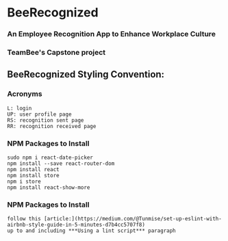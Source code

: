 # BeeRecognized
### An Employee Recognition App to Enhance Workplace Culture
### TeamBee's Capstone project


## BeeRecognized Styling Convention:

### Acronyms

```
L: login
UP: user profile page
RS: recognition sent page
RR: recognition received page
```

### NPM Packages to Install 
    sudo npm i react-date-picker
    npm install --save react-router-dom
    npm install react
    npm install store
    npm i store
    npm install react-show-more
    
### NPM Packages to Install 
    follow this [article:](https://medium.com/@Tunmise/set-up-eslint-with-airbnb-style-guide-in-5-minutes-d7b4cc5707f8)
    up to and including ***Using a lint script*** paragraph
   
